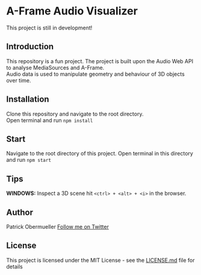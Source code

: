 # A-Frame Audio Visualizer
This project is still in development!

## Introduction
This repository is a fun project. The project is built upon the Audio Web API to analyse MediaSources and A-Frame.  
Audio data is used to manipulate geometry and behaviour of 3D objects over time. 

## Installation
Clone this repository and navigate to the root directory.  
Open terminal and run ```npm install```

## Start
Navigate to the root directory of this project.
Open terminal in this directory and run ```npm start```

## Tips
**WINDOWS:** Inspect a 3D scene hit ```<ctrl> + <alt> + <i>``` in the browser. 

## Author

Patrick Obermueller [Follow me on Twitter](https://twitter.com/p4dd9)

## License

This project is licensed under the MIT License - see the [LICENSE.md](LICENSE.md) file for details